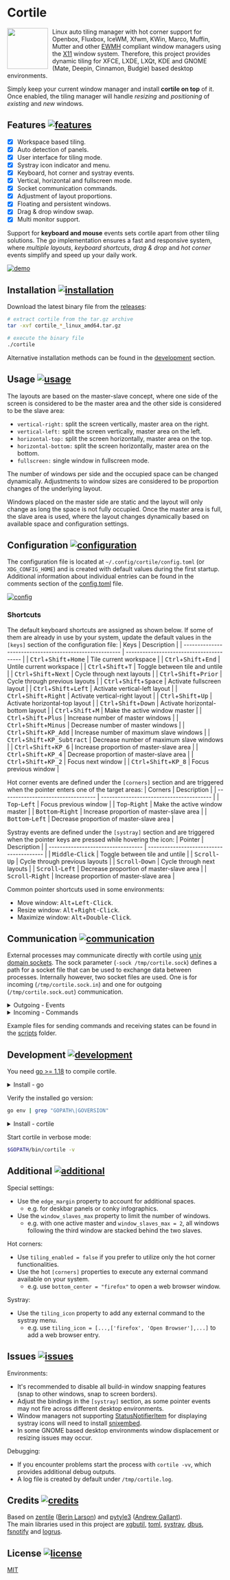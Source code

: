 # Cortile
<a href="https://github.com/leukipp/cortile"><img src="https://raw.githubusercontent.com/leukipp/cortile/main/assets/images/logo.png" style="display:inline-block;width:95px;margin-right:10px;" align="left"/></a>

Linux auto tiling manager with hot corner support for Openbox, Fluxbox, IceWM, Xfwm, KWin, Marco, Muffin, Mutter and other [EWMH](https://en.wikipedia.org/wiki/Extended_Window_Manager_Hints#List_of_window_managers_that_support_Extended_Window_Manager_Hints) compliant window managers using the [X11](https://en.wikipedia.org/wiki/X_Window_System) window system.
Therefore, this project provides dynamic tiling for XFCE, LXDE, LXQt, KDE and GNOME (Mate, Deepin, Cinnamon, Budgie) based desktop environments.

Simply keep your current window manager and install **cortile on top** of it.
Once enabled, the tiling manager will handle _resizing_ and _positioning_ of _existing_ and _new_ windows.
<br clear="left"/>

## Features [![features](https://img.shields.io/github/stars/leukipp/cortile)](#features-)
- [x] Workspace based tiling.
- [x] Auto detection of panels.
- [x] User interface for tiling mode.
- [x] Systray icon indicator and menu.
- [x] Keyboard, hot corner and systray events.
- [x] Vertical, horizontal and fullscreen mode.
- [x] Socket communication commands.
- [x] Adjustment of layout proportions.
- [x] Floating and persistent windows.
- [x] Drag & drop window swap.
- [x] Multi monitor support.

Support for **keyboard and mouse** events sets cortile apart from other tiling solutions.
The _go_ implementation ensures a fast and responsive system, where _multiple layouts_, _keyboard shortcuts_, _drag & drop_ and _hot corner_ events simplify and speed up your daily work.

[![demo](https://raw.githubusercontent.com/leukipp/cortile/main/assets/images/demo.gif)](https://github.com/leukipp/cortile/blob/main/assets/images/demo.gif)

## Installation [![installation](https://img.shields.io/github/v/release/leukipp/cortile)](#installation-)
Download the latest binary file from the [releases](https://github.com/leukipp/cortile/releases/latest):
```bash
# extract cortile from the tar.gz archive
tar -xvf cortile_*_linux_amd64.tar.gz

# execute the binary file
./cortile
```
Alternative installation methods can be found in the [development](#development-) section.

## Usage [![usage](https://img.shields.io/github/release-date/leukipp/cortile)](#usage-)
The layouts are based on the master-slave concept, where one side of the screen is considered to be the master area and the other side is considered to be the slave area:
- `vertical-right:` split the screen vertically, master area on the right.
- `vertical-left:` split the screen vertically, master area on the left.
- `horizontal-top:` split the screen horizontally, master area on the top.
- `horizontal-bottom:` split the screen horizontally, master area on the bottom.
- `fullscreen:` single window in fullscreen mode.
  
The number of windows per side and the occupied space can be changed dynamically.
Adjustments to window sizes are considered to be proportion changes of the underlying layout.

Windows placed on the master side are static and the layout will only change as long the space is not fully occupied.
Once the master area is full, the slave area is used, where the layout changes dynamically based on available space and configuration settings.

## Configuration [![configuration](https://img.shields.io/github/last-commit/leukipp/cortile)](#configuration-)
The configuration file is located at `~/.config/cortile/config.toml` (or `XDG_CONFIG_HOME`) and is created with default values during the first startup.
Additional information about individual entries can be found in the comments section of the [config.toml](https://github.com/leukipp/cortile/blob/main/config.toml) file.

[![config](https://raw.githubusercontent.com/leukipp/cortile/main/assets/images/config.gif)](https://github.com/leukipp/cortile/blob/main/assets/images/config.gif)

### Shortcuts
The default keyboard shortcuts are assigned as shown below.
If some of them are already in use by your system, update the default values in the `[keys]` section of the configuration file:
| Keys                                                    | Description                              |
| ------------------------------------------------------- | ---------------------------------------- |
| <kbd>Ctrl</kbd>+<kbd>Shift</kbd>+<kbd>Home</kbd>        | Tile current workspace                   |
| <kbd>Ctrl</kbd>+<kbd>Shift</kbd>+<kbd>End</kbd>         | Untile current workspace                 |
| <kbd>Ctrl</kbd>+<kbd>Shift</kbd>+<kbd>T</kbd>           | Toggle between tile and untile           |
| <kbd>Ctrl</kbd>+<kbd>Shift</kbd>+<kbd>Next</kbd>        | Cycle through next layouts               |
| <kbd>Ctrl</kbd>+<kbd>Shift</kbd>+<kbd>Prior</kbd>       | Cycle through previous layouts           |
| <kbd>Ctrl</kbd>+<kbd>Shift</kbd>+<kbd>Space</kbd>       | Activate fullscreen layout               |
| <kbd>Ctrl</kbd>+<kbd>Shift</kbd>+<kbd>Left</kbd>        | Activate vertical-left layout            |
| <kbd>Ctrl</kbd>+<kbd>Shift</kbd>+<kbd>Right</kbd>       | Activate vertical-right layout           |
| <kbd>Ctrl</kbd>+<kbd>Shift</kbd>+<kbd>Up</kbd>          | Activate horizontal-top layout           |
| <kbd>Ctrl</kbd>+<kbd>Shift</kbd>+<kbd>Down</kbd>        | Activate horizontal-bottom layout        |
| <kbd>Ctrl</kbd>+<kbd>Shift</kbd>+<kbd>M</kbd>           | Make the active window master            |
| <kbd>Ctrl</kbd>+<kbd>Shift</kbd>+<kbd>Plus</kbd>        | Increase number of master windows        |
| <kbd>Ctrl</kbd>+<kbd>Shift</kbd>+<kbd>Minus</kbd>       | Decrease number of master windows        |
| <kbd>Ctrl</kbd>+<kbd>Shift</kbd>+<kbd>KP_Add</kbd>      | Increase number of maximum slave windows |
| <kbd>Ctrl</kbd>+<kbd>Shift</kbd>+<kbd>KP_Subtract</kbd> | Decrease number of maximum slave windows |
| <kbd>Ctrl</kbd>+<kbd>Shift</kbd>+<kbd>KP_6</kbd>        | Increase proportion of master-slave area |
| <kbd>Ctrl</kbd>+<kbd>Shift</kbd>+<kbd>KP_4</kbd>        | Decrease proportion of master-slave area |
| <kbd>Ctrl</kbd>+<kbd>Shift</kbd>+<kbd>KP_2</kbd>        | Focus next window                        |
| <kbd>Ctrl</kbd>+<kbd>Shift</kbd>+<kbd>KP_8</kbd>        | Focus previous window                    |

Hot corner events are defined under the `[corners]` section and are triggered when the pointer enters one of the target areas:
| Corners                            | Description                              |
| ---------------------------------- | ---------------------------------------- |
| <kbd>Top</kbd>-<kbd>Left</kbd>     | Focus previous window                    |
| <kbd>Top</kbd>-<kbd>Right</kbd>    | Make the active window master            |
| <kbd>Bottom</kbd>-<kbd>Right</kbd> | Increase proportion of master-slave area |
| <kbd>Bottom</kbd>-<kbd>Left</kbd>  | Decrease proportion of master-slave area |

Systray events are defined under the `[systray]` section and are triggered when the pointer keys are pressed while hovering the icon:
| Pointer                            | Description                              |
| ---------------------------------- | ---------------------------------------- |
| <kbd>Middle</kbd>-<kbd>Click</kbd> | Toggle between tile and untile           |
| <kbd>Scroll</kbd>-<kbd>Up</kbd>    | Cycle through previous layouts           |
| <kbd>Scroll</kbd>-<kbd>Down</kbd>  | Cycle through next layouts               |
| <kbd>Scroll</kbd>-<kbd>Left</kbd>  | Decrease proportion of master-slave area |
| <kbd>Scroll</kbd>-<kbd>Right</kbd> | Increase proportion of master-slave area |

Common pointer shortcuts used in some environments:
- Move window: <kbd>Alt</kbd>+<kbd>Left-Click</kbd>.
- Resize window: <kbd>Alt</kbd>+<kbd>Right-Click</kbd>.
- Maximize window: <kbd>Alt</kbd>+<kbd>Double-Click</kbd>.

## Communication [![communication](https://img.shields.io/badge/platform-%20amd64%20|%20arm64%20|%20armv6%20|%20386%20-lightgrey)](#communication-)
External processes may communicate directly with cortile using [unix domain sockets](https://en.wikipedia.org/wiki/Unix_domain_socket).
The sock parameter (`-sock /tmp/cortile.sock`) defines a path for a socket file that can be used to exchange data between processes.
Internally however, two socket files are used.
One is for incoming (`/tmp/cortile.sock.in`) and one for outgoing (`/tmp/cortile.sock.out`) communication.

<details><summary>Outgoing - Events</summary><div>

### Outgoing events and states
User triggered events (e.g. tile workspace) are broadcasted to the outgoing socket as json string.
One can listen to them by using [netcat](https://en.wikipedia.org/wiki/Netcat) or similar [alternatives](https://en.wikipedia.org/wiki/Netcat#Ports_and_reimplementations):
```bash
# Netcat
nc -Ulk /tmp/cortile.sock.out

# Socat
socat UNIX-LISTEN:/tmp/cortile.sock.out,reuseaddr,fork STDOUT
```

For debugging purposes, you can also dump the json messages into a file:
```bash
# Netcat
nc -Ulk /tmp/cortile.sock.out 2>&1 | tee /tmp/cortile.json

# Socat
socat -v UNIX-LISTEN:/tmp/cortile.sock.out,reuseaddr,fork OPEN:/tmp/cortile.json,create,truncate
```

</div></details>

<details><summary>Incoming - Commands</summary><div>

### Incoming commands and requests
Similarly, requests about the internal state of cortile can be sent to the incoming socket:
```bash
# Netcat
echo '{"State":"workspaces"}' | nc -U /tmp/cortile.sock.in

# Socat
echo '{"State":"workspaces"}' | socat STDIN UNIX-CONNECT:/tmp/cortile.sock.in
```
Since the communication is asynchronous, it is necessary to listen to the outgoing socket at the same time in order to receive the response.

</div></details>

Example files for sending commands and receiving states can be found in the [scripts](https://github.com/leukipp/cortile/tree/main/assets/scripts) folder.

## Development [![development](https://img.shields.io/github/go-mod/go-version/leukipp/cortile)](#development-)
You need [go >= 1.18](https://go.dev/dl/) to compile cortile.

<details><summary>Install - go</summary><div>

### Option 1: Install go via package manager
Use a package manager supported on your system:
```bash
# apt
sudo apt install golang

# yum
sudo yum install golang

# dnf
sudo dnf install golang

# pacman
sudo pacman -S go
```

### Option 2: Install go via archive download
Download a binary release suitable for your system:
```bash
cd /tmp/ && wget https://dl.google.com/go/go1.18.linux-amd64.tar.gz
sudo tar -xvf go1.18.linux-amd64.tar.gz
sudo mv -fi go /usr/local
```

Set required environment variables:
```bash
echo "export PATH=$PATH:/usr/local/go/bin" >> ~/.profile
echo "export GOPATH=~/.go" >> ~/.profile
source ~/.profile
```

</div></details>

Verify the installed go version:
```bash
go env | grep "GOPATH\|GOVERSION"
```

<details><summary>Install - cortile</summary><div>

### Option 1: Install cortile via remote source
Install directly from develop branch:
```bash
go install github.com/leukipp/cortile@develop
```

### Option 2: Install cortile via local source
Clone source code from develop branch:
```bash
git clone https://github.com/leukipp/cortile.git -b develop
cd cortile
```

If necessary you can make local changes, then execute:
```bash
go install
```

</div></details>

Start cortile in verbose mode:
```bash
$GOPATH/bin/cortile -v
```

## Additional [![additional](https://img.shields.io/github/issues-pr-closed/leukipp/cortile)](#additional-)
Special settings:
- Use the `edge_margin` property to account for additional spaces.
  - e.g. for deskbar panels or conky infographics.
- Use the `window_slaves_max` property to limit the number of windows.
  - e.g. with one active master and `window_slaves_max = 2`, all windows following the third window are stacked behind the two slaves.

Hot corners:
- Use `tiling_enabled = false` if you prefer to utilize only the hot corner functionalities.
- Use the hot `[corners]` properties to execute any external command available on your system.
  - e.g. use `bottom_center = "firefox"` to open a web browser window.

Systray:
- Use the `tiling_icon` property to add any external command to the systray menu.
  - e.g. use `tiling_icon = [...,['firefox', 'Open Browser'],...]` to add a web browser entry.

## Issues [![issues](https://img.shields.io/github/issues-closed/leukipp/cortile)](#issues-)
Environments:
- It's recommended to disable all build-in window snapping features (snap to other windows, snap to screen borders).
- Adjust the bindings in the `[systray]` section, as some pointer events may not fire across different desktop environments.
- Window managers not supporting [StatusNotifierItem](https://freedesktop.org/wiki/Specifications/StatusNotifierItem) for displaying systray icons will need to install [snixembed](https://github.com/fyne-io/systray#linuxbsd).
- In some GNOME based desktop environments window displacement or resizing issues may occur.

Debugging:
- If you encounter problems start the process with `cortile -vv`, which provides additional debug outputs.
- A log file is created by default under `/tmp/cortile.log`.

## Credits [![credits](https://img.shields.io/github/contributors/leukipp/cortile)](#credits-)
Based on [zentile](https://github.com/blrsn/zentile) ([Berin Larson](https://github.com/blrsn)) and [pytyle3](https://github.com/BurntSushi/pytyle3) ([Andrew Gallant](https://github.com/BurntSushi)).  
The main libraries used in this project are [xgbutil](https://github.com/BurntSushi/xgbutil), [toml](https://github.com/BurntSushi/toml), [systray](https://github.com/fyne-io/systray), [dbus](https://github.com/godbus/dbus), [fsnotify](https://github.com/fsnotify/fsnotify) and [logrus](https://github.com/sirupsen/logrus).

## License [![license](https://img.shields.io/github/license/leukipp/cortile)](#license-)
[MIT](https://github.com/leukipp/cortile/blob/main/LICENSE)
